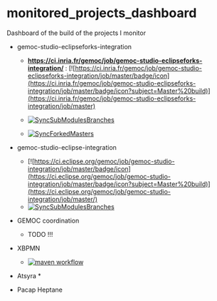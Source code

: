 # monitored_projects_dashboard
Dashboard of the build of the projects I monitor

* gemoc-studio-eclipseforks-integration
  * **https://ci.inria.fr/gemoc/job/gemoc-studio-eclipseforks-integration/** :  [![https://ci.inria.fr/gemoc/job/gemoc-studio-eclipseforks-integration/job/master/badge/icon](https://ci.inria.fr/gemoc/job/gemoc-studio-eclipseforks-integration/job/master/badge/icon?subject=Master%20build)](https://ci.inria.fr/gemoc/job/gemoc-studio-eclipseforks-integration/job/master)

  * [![SyncSubModulesBranches](https://github.com/gemoc/gemoc-studio-eclipseforks-integration/actions/workflows/syncSubmodulesBranches.yml/badge.svg)](https://github.com/gemoc/gemoc-studio-eclipseforks-integration/actions/workflows/syncSubmodulesBranches.yml) 

  * [![SyncForkedMasters](https://github.com/gemoc/gemoc-studio-eclipseforks-integration/actions/workflows/sync-forked-master.yml/badge.svg)](https://github.com/gemoc/gemoc-studio-eclipseforks-integration/actions/workflows/sync-forked-master.yml) 

* gemoc-studio-eclipse-integration
  * [![https://ci.eclipse.org/gemoc/job/gemoc-studio-integration/job/master/badge/icon](https://ci.eclipse.org/gemoc/job/gemoc-studio-integration/job/master/badge/icon?subject=Master%20build)](https://ci.eclipse.org/gemoc/job/gemoc-studio-integration/job/master/)
  * [![SyncSubModulesBranches](https://github.com/gemoc/gemoc-studio-eclipse-integration/actions/workflows/syncSubModuleBranches.yml/badge.svg)](https://github.com/gemoc/gemoc-studio-eclipse-integration/actions/workflows/syncSubModuleBranches.yml)

* GEMOC coordination
  *   TODO !!! 

* XBPMN
  *  [![maven workflow](https://github.com/gemoc/xbpmn/actions/workflows/tycho.yml/badge.svg)](https://github.com/gemoc/xbpmn/actions/workflows/tycho.yml "Tycho build") 

* Atsyra
  *
* Pacap Heptane  
 
